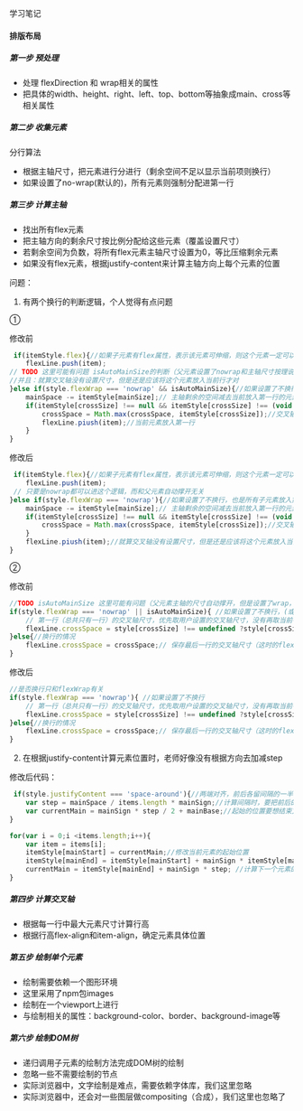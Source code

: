 学习笔记
#### 排版布局
##### 第一步 预处理
+ 处理 flexDirection 和 wrap相关的属性
+ 把具体的width、height、right、left、top、bottom等抽象成main、cross等相关属性

##### 第二步 收集元素
分行算法
+ 根据主轴尺寸，把元素进行分进行（剩余空间不足以显示当前项则换行）
+ 如果设置了no-wrap(默认的)，所有元素则强制分配进第一行

##### 第三步 计算主轴
+ 找出所有flex元素
+ 把主轴方向的剩余尺寸按比例分配给这些元素（覆盖设置尺寸）
+ 若剩余空间为负数，将所有flex元素主轴尺寸设置为0，等比压缩剩余元素
+ 如果没有flex元素，根据justify-content来计算主轴方向上每个元素的位置

问题：
1. 有两个换行的判断逻辑，个人觉得有点问题

①

修改前
```js
 if(itemStyle.flex){//如果子元素有flex属性，表示该元素可伸缩，则这个元素一定可以放进第一行，不管剩余多少空间
    flexLine.push(item);
// TODO 这里可能有问题 isAutoMainSize的判断（父元素设置了nowrap和主轴尺寸按理说也能进这个逻辑才对）
//并且：就算交叉轴没有设置尺寸，但是还是应该将这个元素放入当前行才对
}else if(style.flexWrap === 'nowrap' && isAutoMainSize){//如果设置了不换行，并且父元素没有设置主轴尺寸，也是所有子元素放入第一行
    mainSpace -= itemStyle[mainSize];// 主轴剩余的空间减去当前放入第一行的元素主轴尺寸
    if(itemStyle[crossSize] !== null && itemStyle[crossSize] !== (void 0)){//如果子元素在交叉轴方向有设置尺寸
        crossSpace = Math.max(crossSpace, itemStyle[crossSize]);//交叉轴的空间取子元素交叉轴方向的尺寸最大的
        flexLine.piush(item);//当前元素放入第一行
    }
} 
```
修改后
```js
 if(itemStyle.flex){//如果子元素有flex属性，表示该元素可伸缩，则这个元素一定可以放进第一行，不管剩余多少空间
    flexLine.push(item);
 // 只要是nowrap都可以进这个逻辑，而和父元素自动撑开无关
}else if(style.flexWrap === 'nowrap'){//如果设置了不换行，也是所有子元素放入第一行
    mainSpace -= itemStyle[mainSize];// 主轴剩余的空间减去当前放入第一行的元素主轴尺寸
    if(itemStyle[crossSize] !== null && itemStyle[crossSize] !== (void 0)){//如果子元素在交叉轴方向有设置尺寸
        crossSpace = Math.max(crossSpace, itemStyle[crossSize]);//交叉轴的空间取子元素交叉轴方向的尺寸最大的
    }
    flexLine.piush(item);//就算交叉轴没有设置尺寸，但是还是应该将这个元素放入当前行才对
} 
```
②

修改前
```js
//TODO isAutoMainSize 这里可能有问题（父元素主轴的尺寸自动撑开，但是设置了wrap，按理说不能进这个逻辑才对,只要设置了wrap，就会出现多行的情况）
if(style.flexWrap === 'nowrap' || isAutoMainSize){ //如果设置了不换行，(或者主轴的尺寸自动撑开) 
    // 第一行（总共只有一行）的交叉轴尺寸，优先取用户设置的交叉轴尺寸，没有再取当前行最大子元素的交叉轴尺寸
    flexLine.crossSpace = style[crossSize] !== undefined ?style[crossSize] : crossSpace
}else{//换行的情况
    flexLine.crossSpace = crossSpace;// 保存最后一行的交叉轴尺寸（这时的flexLine对应多行中最后一行的容器）
}
```
修改后
```js
//是否换行只和flexWrap有关
if(style.flexWrap === 'nowrap'){ //如果设置了不换行
    // 第一行（总共只有一行）的交叉轴尺寸，优先取用户设置的交叉轴尺寸，没有再取当前行最大子元素的交叉轴尺寸
    flexLine.crossSpace = style[crossSize] !== undefined ?style[crossSize] : crossSpace
}else{//换行的情况
    flexLine.crossSpace = crossSpace;// 保存最后一行的交叉轴尺寸（这时的flexLine对应多行中最后一行的容器）
}
```
2. 在根据justify-content计算元素位置时，老师好像没有根据方向去加减step

修改后代码：
```js
 if(style.justifyContent === 'space-around'){//两端对齐，前后各留间隔的一半
    var step = mainSpace / items.length * mainSign;//计算间隔时，要把前后的间隔一起算上，总共有元素数量个间隔，平分
    var currentMain = mainSign * step / 2 + mainBase;//起始的位置要想结束方向偏移1/2间隔（最后剩余的也正好是1/2间隔）
}

for(var i = 0;i <items.length;i++){
    var item = items[i];
    itemStyle[mainStart] = currentMain;//修改当前元素的起始位置
    itemStyle[mainEnd] = itemStyle[mainStart] + mainSign * itemStyle[mainSize];//修改当前元素的结束位置（起始坐标 加上/减去 主轴尺寸）
    currentMain = itemStyle[mainEnd] + mainSign * step; //计算下一个元素的起始位置，要考虑到间隔和方向
}
```

##### 第四步 计算交叉轴

+ 根据每一行中最大元素尺寸计算行高
+ 根据行高flex-align和item-align，确定元素具体位置

##### 第五步 绘制单个元素

+ 绘制需要依赖一个图形环境
+ 这里采用了npm包images
+ 绘制在一个viewport上进行
+ 与绘制相关的属性：background-color、border、background-image等

##### 第六步 绘制DOM树

+ 递归调用子元素的绘制方法完成DOM树的绘制
+ 忽略一些不需要绘制的节点
+ 实际浏览器中，文字绘制是难点，需要依赖字体库，我们这里忽略
+ 实际浏览器中，还会对一些图层做compositing（合成），我们这里也忽略了




